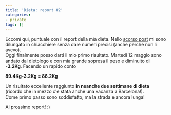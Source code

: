 ```yaml
---
title: 'Dieta: report #2'
categories:
- private
tags: []
---
```

Eccomi qui, puntuale con il report della mia dieta. Nello [scorso
post](http://www.diegor.it/2009/05/09/dieta-report-1/) mi sono dilungato in
chiacchiere senza dare numeri precisi (anche perche non li avevo).  
Oggi finalmente posso darti il mio primo risultato. Martedi 12 maggio sono
andato dal dietologo e con mia grande sopresa il peso e diminuito di
**-3.2Kg**. Facendo un rapido conto

**89.4Kg-3.2Kg = 86.2Kg**

Un risultato eccellente raggiunto **in neanche due settimane di dieta**
(ricordo che in mezzo c'e stata anche una vacanza a Barcelona!).  
Come primo passo sono soddisfatto, ma la strada e ancora lunga!

Al prossimo report! :)

